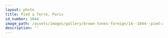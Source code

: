 ```yaml
---
layout: photo
title: Pied a Terre, Paris
id_number: 1044
image_path: /assets/images/gallery/brown-tones-foreign/14--1044--pied-a-terre--paris.jpg
description: ''
---
```

